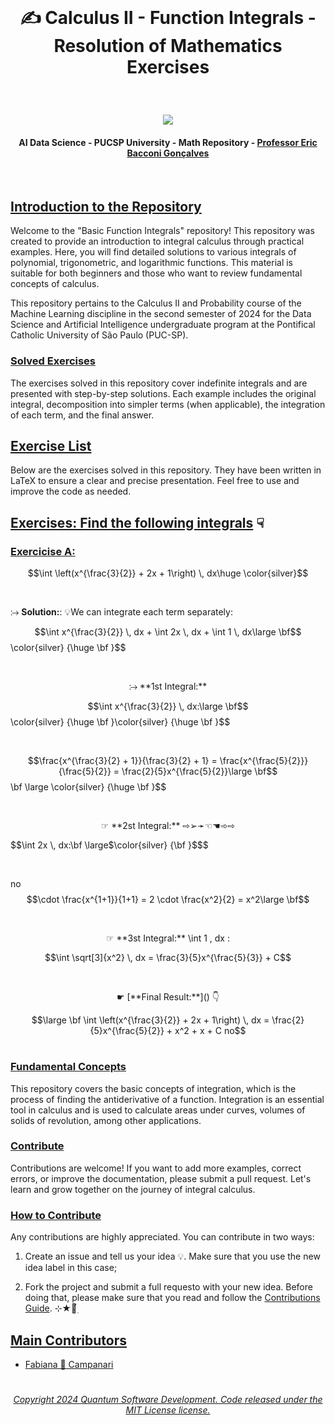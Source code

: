 <br>

# <p align="center"> ✍️ Calculus II - Function Integrals - Resolution of Mathematics Exercises

<br>

 <p align="center">
<img src="https://github.com/user-attachments/assets/8cee1a6f-8377-4d60-bf47-ae6dec56102e"/>

<br>

#### <p align="center"> AI Data Science - PUCSP University - Math Repository - [Professor Eric Bacconi Gonçalves](https://www.linkedin.com/in/eric-bacconi-423137/)

<br>


## [Introduction to the Repository]()

Welcome to the "Basic Function Integrals" repository! This repository was created to provide an introduction to integral calculus through practical examples. Here, you will find detailed solutions to various integrals of polynomial, trigonometric, and logarithmic functions. This material is suitable for both beginners and those who want to review fundamental concepts of calculus.

This repository pertains to the Calculus II and Probability course of the Machine Learning discipline in the second semester of 2024 for the Data Science and Artificial Intelligence undergraduate program at the Pontifical Catholic University of São Paulo (PUC-SP).

### [Solved Exercises]()
The exercises solved in this repository cover indefinite integrals and are presented with step-by-step solutions. Each example includes the original integral, decomposition into simpler terms (when applicable), the integration of each term, and the final answer.

## [Exercise List]()

Below are the exercises solved in this repository. They have been written in LaTeX to ensure a clear and precise presentation. Feel free to use and improve the code as needed.

## [Exercises: Find the following integrals]() ☟

### [Exercicise A:]()  

$$\int \left(x^{\frac{3}{2}} + 2x + 1\right) \, dx\huge \color{silver}$$

<br>

⧴ **Solution:**: 💡We can integrate each term separately:

$$\int x^{\frac{3}{2}} \, dx + \int 2x \, dx + \int 1 \, dx\large \bf$$ \color{silver} {\huge \bf }$$

<br>

<p align="center"> ⧴ **1st Integral:**

$$\int x^{\frac{3}{2}} \, dx:\large \bf$$\color{silver} {\huge \bf }\color{silver} {\huge \bf }$$

<br>

$$\frac{x^{\frac{3}{2} + 1}}{\frac{3}{2} + 1} = \frac{x^{\frac{5}{2}}}{\frac{5}{2}} = \frac{2}{5}x^{\frac{5}{2}}\large \bf$$\bf \large \color{silver} {\huge \bf }$$

  <br>

<p align="center"> ☞  **2st Integral:**  ⇨➢➛☜☚➾⇨

$$\int 2x \, dx:\bf \large$\color{silver} {\bf }$$$

 <br>

 no$$\cdot \frac{x^{1+1}}{1+1} = 2 \cdot \frac{x^2}{2} = x^2\large \bf$$


  <br>
 
<p align="center"> ☞ **3st Integral:** \int 1 , dx :

$$\int \sqrt[3]{x^2} \, dx = \frac{3}{5}x^{\frac{5}{3}} + C$$

  <br>

<p align="center"> ☛ [**Final Result:**]() 👇

$$\large \bf \int \left(x^{\frac{3}{2}} + 2x + 1\right) \, dx = \frac{2}{5}x^{\frac{5}{2}} + x^2 + x + C no$$
 



#

### [Fundamental Concepts]()
This repository covers the basic concepts of integration, which is the process of finding the antiderivative of a function. Integration is an essential tool in calculus and is used to calculate areas under curves, volumes of solids of revolution, among other applications.

### [Contribute]()

Contributions are welcome! If you want to add more examples, correct errors, or improve the documentation, please submit a pull request. Let's learn and grow together on the journey of integral calculus.

### [How to Contribute]()

Any contributions are highly appreciated.  You can contribute in two ways:

   1. Create an issue and tell us your idea 💡. Make sure that you use the new idea label in this case;

   2. Fork the project and submit a full requesto with your new idea. Before doing that, please make sure that you read and follow the [Contributions Guide](https://github.com/Mindful-AI-Assistants/.github/blob/9e7e98f98af07a1d6c4bdeb349e1a9db04f8ed0e/CONTRIBUTIBNG.md). ⊹★🔭๋࣭


## [Main Contributors]() 

- [Fabiana 🚀 Campanari](https://github.com/FabianaCampanari)






#

###### <p align="center"> [Copyright 2024 Quantum Software Development. Code released under the MIT License license.](https://github.com/Quantum-Software-Development/Math/blob/3bf8270ca09d3848f2bf22f9ac89368e52a2fb66/LICENSE)


